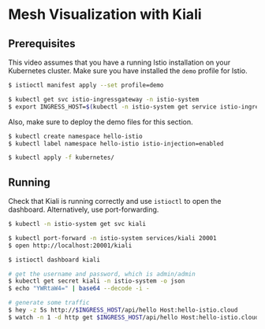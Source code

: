 # Mesh Visualization with Kiali

## Prerequisites

This video assumes that you have a running Istio installation on your Kubernetes cluster. Make sure you have installed the `demo` profile for Istio.

```bash
$ istioctl manifest apply --set profile=demo

$ kubectl get svc istio-ingressgateway -n istio-system
$ export INGRESS_HOST=$(kubectl -n istio-system get service istio-ingressgateway -o jsonpath='{.status.loadBalancer.ingress[0].ip}')
```

Also, make sure to deploy the demo files for this section.

```bash
$ kubectl create namespace hello-istio
$ kubectl label namespace hello-istio istio-injection=enabled

$ kubectl apply -f kubernetes/
```

## Running

Check that Kiali is running correctly and use `istioctl` to open the dashboard. Alternatively, use port-forwarding.

```bash
$ kubectl -n istio-system get svc kiali

$ kubectl port-forward -n istio-system services/kiali 20001
$ open http://localhost:20001/kiali

$ istioctl dashboard kiali

# get the username and password, which is admin/admin
$ kubectl get secret kiali -n istio-system -o json
$ echo "YWRtaW4=" | base64 --decode -i -

# generate some traffic
$ hey -z 5s http://$INGRESS_HOST/api/hello Host:hello-istio.cloud
$ watch -n 1 -d http get $INGRESS_HOST/api/hello Host:hello-istio.cloud
```
